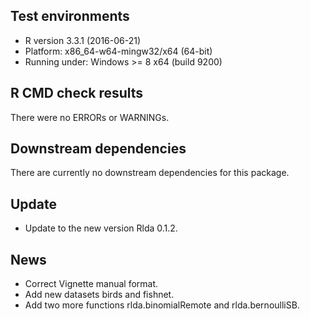 ## Test environments
* R version 3.3.1 (2016-06-21)
* Platform: x86_64-w64-mingw32/x64 (64-bit)
* Running under: Windows >= 8 x64 (build 9200)

## R CMD check results
There were no ERRORs or WARNINGs. 

## Downstream dependencies
There are currently no downstream dependencies for this package.

## Update
* Update to the new version Rlda 0.1.2.

## News
* Correct Vignette manual format.
* Add new datasets birds and fishnet.
* Add two more functions rlda.binomialRemote and rlda.bernoulliSB.

